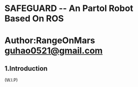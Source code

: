 # SAFEGUARD -- An Partol Robot Based On ROS
# Author:RangeOnMars guhao0521@gmail.com
## 1.Introduction
(W.I.P)